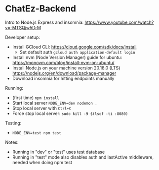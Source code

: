 # ChatEz-Backend

Intro to Node.js Express and insomnia: https://www.youtube.com/watch?v=-MTSQjw5DrM

Developer setup:
- Install GCloud CLI: https://cloud.google.com/sdk/docs/install
  - Set default auth `gcloud auth application-default login`
- Install nvm (Node Version Manager) guide for ubuntu: https://monovm.com/blog/install-nvm-on-ubuntu/
- Install Node.js on your machine version 20.18.0 (LTS) https://nodejs.org/en/download/package-manager
- Download insomnia for hitting endpoints manually

Running:
- (first time) `npm install`
- Start local server `NODE_ENV=dev nodemon .`
- Stop local server with `Ctrl+C`
- Force stop local server: `sudo kill -9 $(lsof -ti :8080)`

Testing: 
- `NODE_ENV=test npm test`

Notes: 
- Running in "dev" or "test" uses test database
- Running in "test" mode also disables auth and lastActive middleware, needed when doing npm test